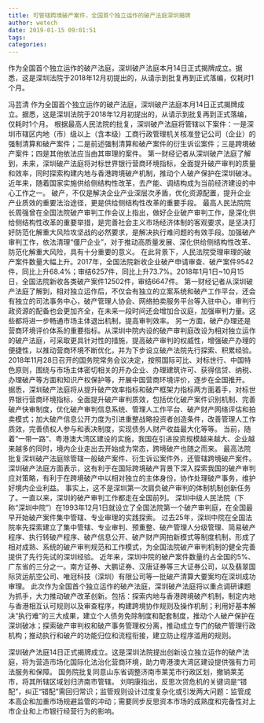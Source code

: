 ```yaml
---
title: 可管辖跨境破产案件，全国首个独立运作的破产法庭深圳揭牌
author: wetech
date: 2019-01-15 09:01:51
tags: 
categories: 
---
```

作为全国首个独立运作的破产法庭，深圳破产法庭本月14日正式揭牌成立。据悉，这是深圳法院于2018年12月初提出的，从请示到批复再到正式落编，仅耗时1个月。
<!-- more -->
冯芸清
作为全国首个独立运作的破产法庭，深圳破产法庭本月14日正式揭牌成立。据悉，这是深圳法院于2018年12月初提出的，从请示到批复再到正式落编，仅耗时1个月。
根据最高人民法院的批复，深圳破产法庭将管辖以下案件：一是深圳市辖区内地（市）级以上（含本级）工商行政管理机关核准登记公司（企业）的强制清算和破产案件；二是前述强制清算和破产案件的衍生诉讼案件；三是跨境破产案件；四是其他依法应当由其审理的案件。
第一财经记者从深圳破产法庭了解到，未来，深圳破产法庭将对标世界银行营商环境指标，全面提升破产审判的质量和效率，同时探索构建内地与香港跨境破产机制，推动个人破产保护在深圳破冰。
近年来，随着国家实施供给侧结构性改革，去产能、调结构成为当前经济建设的中心工作之一。
破产，不仅是解决企业产业深层次矛盾，优化资源配置，提升企业产业质效的重要法治途径，更是供给侧结构性改革的重要手段。
最高人民法院院长周强曾在全国法院破产审判工作会议上指出，做好企业破产审判工作，是深化供给侧结构性改革的重要举措，是完善社会主义市场经济体制的客观要求，是坚决打好防范化解重大风险攻坚战的必然要求，是解决执行难问题的有效手段。加强破产审判工作，依法清理“僵尸企业”，对于推动高质量发展、深化供给侧结构性改革、防范化解重大风险，具有十分重要的意义。
在此背景下，人民法院受理审理的破产案件数量大幅上升。2017年，全国法院新收企业破产申请审查、破产案件9542件，同比上升68.4%；审结6257件，同比上升73.7%。2018年1月1日~10月15日，全国法院新收各类破产案件12502件，审结6647件。
第一财经记者从深圳破产法庭了解到，相对独立运作后，不仅会有独立的立案系统和破产工作平台，还会有独立的司法事务中心，破产管理人协会、网络拍卖服务平台等入驻中心，审判行政资源的配备也会更加齐全，在未来一段时间还会增加合议庭，加强审判力量。这些都将进一步畅通市场主体退出机制，提高审判效率。
另一方面，破产办理还是营商环境评价体系的重要指标。从深圳中院内设的破产审判庭改设为相对独立运作的破产法庭，可采取更具针对性的措施，提高破产审判的权威性，增强破产办理的便捷性，以推动营商环境不断优化，并为下步设立破产法院先行探索、积累经验。
2018年11月28日召开的国务院常务会议决定，按照国际可比、对标世行、中国特色原则，围绕与市场主体密切相关的开办企业、办理建筑许可、获得信贷、纳税、办理破产等方面和知识产权保护等，开展中国营商环境评价，逐步在全国推开。
据悉，深圳破产法庭将从提升破产效率指标和破产框架力指标两方面着手，对标世界银行营商环境指标，全面提升破产审判质效，包括优化破产案件识别机制、完善破产快审制度，优化破产审判信息系统、管理人工作平台、破产财产网络评估和拍卖模式；加大破产信息公开力度为引进重整战略投资者创造条件，改善管理人工作质效，完善债权人参与和表决制度，实现债务人财产收益最大化等等。
当前，随着“一带一路”、粤港澳大湾区建设的实施，我国在引进投资规模越来越大、企业越来越多的同时，境内企业走出去开始成为常态，跨境破产也随之而来。
最高法院批复深圳破产法庭除管辖一般破产案件、衍生诉讼案件外，还管辖跨境破产案件。深圳破产法庭方面表示，这有利于在国际跨境破产背景下深入探索我国的破产审判应对策略，有利于在跨境破产中以相对独立的主体身份，协作处理破产事务，维护好境内企业利益。
事实上，这不是深圳第一次肩负破产审判的体制机制创新任务了。一直以来，深圳的破产审判工作都走在全国前列。
深圳中级人民法院（下称“深圳中院”）在1993年12月1日就设立了全国法院第一个破产审判庭，在全国最早开始破产案件集中管辖、专业审理的实践探索。
过去25年，深圳中院在全国法院率先探索建立了集中管辖、专业审判、预重整、破产管理人分级管理、简易破产程序、执行转破产程序、破产信息公开、破产财产网拍新模式等制度机制，形成了相对成熟、系统的破产审判规范和工作模式，为全国法院破产审判机制的健全完善提供了先行先试的深圳经验。
近年来，深圳中院的破产案件数量约占全国的5%、广东省的三分之一。南方证券、大鹏证券、汉唐证券等三大证券公司，以及翡翠国际货运航空公司、唯冠科技（深圳）有限公司等一批破产清算大要案均在深圳成功审理。
此次作为全国首个独立运作的破产法庭，深圳破产法庭将以重点调研课题为抓手，大力推动破产改革创新。包括：探索内地与香港跨境破产机制，制定内地与香港相互认可规则以及审查程序，构建跨境协作规则及操作机制；利用好基本解决“执行难”的三大成果，建立个人债务免除制度和配套制度，推动个人破产保护在深圳破冰；探索破产审判权和破产事务管理权分离，推动成立专门的破产管理行政机构；推动执行和破产的功能归位和流程衔接，建立防止程序滥用的规则。
 
 
深圳破产法庭14日正式揭牌成立。这是深圳法院提出创新设立独立运作的破产法庭，将为营造市场化国际化法治化营商环境，助力粤港澳大湾区建设提供强有力司法服务和保障。
国务院批复同意山东省调整济南市莱芜市行政区划，撤销莱芜市，将其所辖区域划归济南市管辖。
刘明康指出，反思次贷危机的关键词是“错配”，纠正“错配”需回归常识；监管规则设计过度复杂化或引发两大问题：监管成本高企和加重市场规避监管的冲动；需要同步反思资本市场的成熟度和完备性对上市企业和上市银行经营行为的影响。
